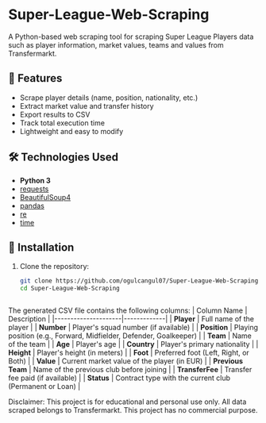 # Super-League-Web-Scraping
A Python-based web scraping tool for scraping Super League Players data such as player information, market values, teams and values from Transfermarkt.

## 📌 Features
- Scrape player details (name, position, nationality, etc.)
- Extract market value and transfer history
- Export results to CSV
- Track total execution time
- Lightweight and easy to modify

## 🛠️ Technologies Used
- **Python 3**
- [requests](https://docs.python-requests.org/)
- [BeautifulSoup4](https://www.crummy.com/software/BeautifulSoup/bs4/doc/)
- [pandas](https://pandas.pydata.org/)
- [re](https://docs.python.org/3/library/re.html)
- [time](https://docs.python.org/3/library/time.html)

## 🚀 Installation
1. Clone the repository:
   ```bash
   git clone https://github.com/ogulcangul07/Super-League-Web-Scraping.git
   cd Super-League-Web-Scraping


   
The generated CSV file contains the following columns:
| Column Name         | Description |
|---------------------|-------------|
| **Player**          | Full name of the player |
| **Number**          | Player's squad number (if available) |
| **Position**        | Playing position (e.g., Forward, Midfielder, Defender, Goalkeeper) |
| **Team**            | Name of the team |
| **Age**             | Player's age |
| **Country**         | Player's primary nationality |
| **Height**          | Player's height (in meters) |
| **Foot**            | Preferred foot (Left, Right, or Both) |
| **Value**           | Current market value of the player (in EUR) |
| **Previous Team**   | Name of the previous club before joining |
| **TransferFee**     | Transfer fee paid (if available) |
| **Status**          | Contract type with the current club (Permanent or Loan) |



Disclaimer: This project is for educational and personal use only. All data scraped belongs to Transfermarkt. This project has no commercial purpose.
